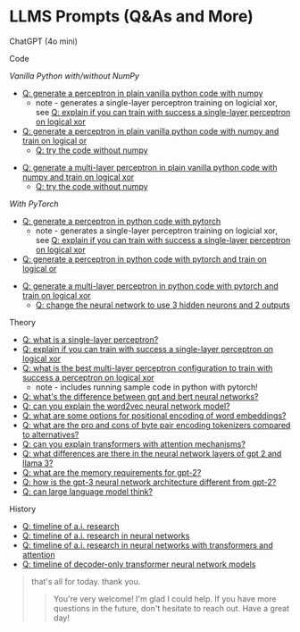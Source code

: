 # LLMS Prompts (Q&As and More)


ChatGPT (4o mini)

Code

_Vanilla Python with/without NumPy_

- [Q: generate a perceptron in plain vanilla python code with numpy](perceptron/perceptron/)
   - note - generates a single-layer perceptron training on logicial xor, see [Q: explain if you can train with success a single-layer perceptron on logical xor](theory/non-linear/)
- [Q: generate a perceptron in plain vanilla python code with numpy and train on logical or](perceptron/perceptron-ii/)
  - [Q: try the code without numpy](perceptron/perceptron-iib/)

<!-- multi-layer perceptrons (mlp) -->

- [Q: generate a multi-layer perceptron in plain vanilla python code with numpy and train on logical xor](perceptron/perceptron-v2/)
  - [Q: try the code without numpy](perceptron/perceptron-v2b/)



_With PyTorch_

- [Q: generate a perceptron in python code with pytorch](perceptron-pytorch/perceptron-pytorch/)
   - note - generates a single-layer perceptron training on logicial xor, see [Q: explain if you can train with success a single-layer perceptron on logical xor](theory/non-linear/)
- [Q: generate a perceptron in python code with pytorch and train on logical or](perceptron-pytorch/perceptron-pytorch-ii/)


<!-- multi-layer perceptrons (mlp) -->

- [Q: generate a multi-layer perceptron in python code with pytorch and train on logical xor](perceptron-pytorch/perceptron-pytorch-v2)
  - [Q: change the neural network to use 3 hidden neurons and 2 outputs](perceptron-pytorch/perceptron-pytorch-v2b/)



Theory

- [Q: what is a single-layer perceptron?](theory/perceptron/)
- [Q: explain if you can train with success a single-layer perceptron on logical xor](theory/non-linear/)
- [Q: what is the best multi-layer perceptron configuration to train with success a perceptron on logical xor](theory/xor-model/)
  - note - includes running sample code in python with pytorch!
- [Q: what's the difference between gpt and bert neural networks?](theory/gpt-vs-bert/)
- [Q: can you explain the word2vec neural network model?](theory/word2vec/)
- [Q: what are some options for positional encoding of word embeddings?](theory/pos-encoding/)
- [Q: what are the pro and cons of byte pair encoding tokenizers compared to alternatives?](theory/bpe-vs-others/)
- [Q: can you explain transformers with attention mechanisms?](theory/transformers/)
- [Q: what differences are there in the neural network layers of gpt 2 and llama 3?](theory/gpt-vs-llama/)
- [Q: what are the memory requirements for gpt-2?](theory/gpt-memory/)
- [Q: how is the gpt-3 neural network architecture different from gpt-2?](theory/gpt2-vs-gpt3/)
- [Q: can large language model think?](theory/think/)



History

- [Q: timeline of a.i. research](history/timeline-ai/)
- [Q: timeline of a.i. research in neural networks](history/timeline-ai-nn/)
- [Q: timeline of a.i. research in neural networks with transformers and attention](history/timeline-ai-nn-transformers/)
- [Q: timeline of decoder-only transformer neural network models](history/timeline-ai-nn-transformers-decode/)





> that's all for today. thank you.
>
>> You're very welcome! I'm glad I could help.
>> If you have more questions in the future,
>> don't hesitate to reach out. Have a great day!

